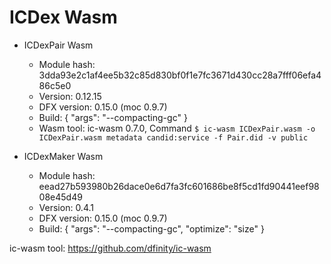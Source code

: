 # ICDex Wasm

- ICDexPair Wasm
    - Module hash: 3dda93e2c1af4ee5b32c85d830bf0f1e7fc3671d430cc28a7fff06efa486c5e0
    - Version: 0.12.15
    - DFX version: 0.15.0 (moc 0.9.7)
    - Build: {
        "args": "--compacting-gc"
    }
    - Wasm tool: ic-wasm 0.7.0, Command `$ ic-wasm ICDexPair.wasm -o ICDexPair.wasm metadata candid:service -f Pair.did -v public`

- ICDexMaker Wasm
    - Module hash: eead27b593980b26dace0e6d7fa3fc601686be8f5cd1fd90441eef9808e45d49
    - Version: 0.4.1
    - DFX version: 0.15.0 (moc 0.9.7)
    - Build: {
        "args": "--compacting-gc", 
        "optimize": "size"
    }


ic-wasm tool: https://github.com/dfinity/ic-wasm
